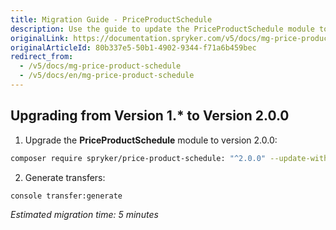 ```yaml
---
title: Migration Guide - PriceProductSchedule
description: Use the guide to update the PriceProductSchedule module to a newer version.
originalLink: https://documentation.spryker.com/v5/docs/mg-price-product-schedule
originalArticleId: 80b337e5-50b1-4902-9344-f71a6b459bec
redirect_from:
  - /v5/docs/mg-price-product-schedule
  - /v5/docs/en/mg-price-product-schedule
---
```


## Upgrading from Version 1.* to Version 2.0.0

1. Upgrade the **PriceProductSchedule** module to version 2.0.0:

```bash
composer require spryker/price-product-schedule: "^2.0.0" --update-with-dependencies
```

2. Generate transfers:

```bash
console transfer:generate
```

*Estimated migration time: 5 minutes*
